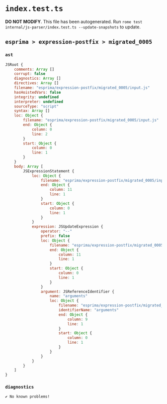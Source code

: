 # `index.test.ts`

**DO NOT MODIFY**. This file has been autogenerated. Run `rome test internal/js-parser/index.test.ts --update-snapshots` to update.

## `esprima > expression-postfix > migrated_0005`

### `ast`

```javascript
JSRoot {
	comments: Array []
	corrupt: false
	diagnostics: Array []
	directives: Array []
	filename: "esprima/expression-postfix/migrated_0005/input.js"
	hasHoistedVars: false
	integrity: undefined
	interpreter: undefined
	sourceType: "script"
	syntax: Array []
	loc: Object {
		filename: "esprima/expression-postfix/migrated_0005/input.js"
		end: Object {
			column: 0
			line: 2
		}
		start: Object {
			column: 0
			line: 1
		}
	}
	body: Array [
		JSExpressionStatement {
			loc: Object {
				filename: "esprima/expression-postfix/migrated_0005/input.js"
				end: Object {
					column: 11
					line: 1
				}
				start: Object {
					column: 0
					line: 1
				}
			}
			expression: JSUpdateExpression {
				operator: "--"
				prefix: false
				loc: Object {
					filename: "esprima/expression-postfix/migrated_0005/input.js"
					end: Object {
						column: 11
						line: 1
					}
					start: Object {
						column: 0
						line: 1
					}
				}
				argument: JSReferenceIdentifier {
					name: "arguments"
					loc: Object {
						filename: "esprima/expression-postfix/migrated_0005/input.js"
						identifierName: "arguments"
						end: Object {
							column: 9
							line: 1
						}
						start: Object {
							column: 0
							line: 1
						}
					}
				}
			}
		}
	]
}
```

### `diagnostics`

```
✔ No known problems!

```
